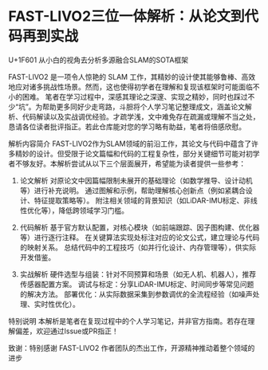 # FAST-LIVO2三位一体解析：从论文到代码再到实战
U+1F601  从小白的视角去分析多源融合SLAM的SOTA框架

FAST-LIVO2 是一项令人惊艳的 SLAM 工作，其精妙的设计使其能够鲁棒、高效地应对诸多挑战性场景。然而，这也使得初学者在理解和复现该框架时可能面临不小的困难。
笔者在学习过程中，深感其理论之深邃、实现之精妙，同时也踩过不少“坑”。为帮助更多同好少走弯路，斗胆将个人学习笔记整理成文，涵盖论文解析、代码解读以及实战调优经验。才疏学浅，文中难免存在疏漏或理解不当之处，恳请各位读者批评指正。若此仓库能对您的学习略有助益，笔者将倍感欣慰。

解析内容简介
FAST-LIVO2作为SLAM领域的前沿工作，其论文与代码中蕴含了许多精妙的设计。但受限于论文篇幅和代码的工程复杂性，部分关键细节可能对初学者不够友好。本解析尝试从以下三个层面展开，希望能为读者提供一些参考：

1. 论文解析
对原论文中因篇幅限制未展开的基础理论（如数学推导、设计动机等）进行补充说明。
通过图解和示例，帮助理解核心创新点（例如紧耦合设计、特征提取策略等）。
附注相关领域的背景知识（如LiDAR-IMU标定、非线性优化等），降低跨领域学习门槛。

2. 代码解析
基于官方默认配置，对核心模块（如前端跟踪、因子图构建、优化器等）进行逐行注释。
在关键算法实现处标注对应的论文公式，建立理论与代码的映射关系。
总结代码中的工程技巧（如并行化设计、内存管理等），供实际开发借鉴。

3. 实战解析
硬件选型与组装：针对不同预算和场景（如无人机、机器人），推荐传感器配置方案。
调试与标定：分享LiDAR-IMU标定、时间同步等常见问题的解决方法。
部署优化：从实际数据采集到参数调优的全流程经验（如噪声处理、实时性优化）。

特别说明
本解析是笔者在复现过程中的个人学习笔记，并非官方指南。若存在理解偏差，欢迎通过Issue或PR指正！


致谢：特别感谢 FAST-LIVO2 作者团队的杰出工作，开源精神推动着整个领域的进步

